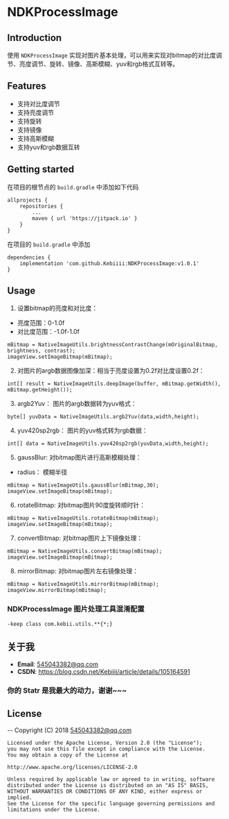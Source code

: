 # NDKProcessImage
## Introduction

使用 `NDKProcessImage` 实现对图片基本处理，可以用来实现对bitmap的对比度调节、亮度调节、旋转、镜像、高斯模糊、yuv和rgb格式互转等。


## Features

* 支持对比度调节
* 支持亮度调节
* 支持旋转
* 支持镜像
* 支持高斯模糊
* 支持yuv和rgb数据互转


## Getting started

在项目的根节点的 `build.gradle` 中添加如下代码
```
allprojects {
    repositories {
        ...
        maven { url 'https://jitpack.io' }
    }
}
```

在项目的 `build.gradle` 中添加
```
dependencies {
    implementation 'com.github.Kebiiii:NDKProcessImage:v1.0.1'
}
```


## Usage


1. 设置bitmap的亮度和对比度：
- 亮度范围：0-1.0f
- 对比度范围：-1.0f-1.0f
```
mBitmap = NativeImageUtils.brightnessContrastChange(mOriginalBitmap, brightness, contrast);
imageView.setImageBitmap(mBitmap);
```

2. 对图片的argb数据图像加深：相当于亮度设置为0.2f对比度设置0.2f：
```
int[] result = NativeImageUtils.deepImage(buffer, mBitmap.getWidth(), mBitmap.getHeight());
```

3. argb2Yuv： 图片的argb数据转为yuv格式：
```
byte[] yuvData = NativeImageUtils.argb2Yuv(data,width,height);
```
4. yuv420sp2rgb： 图片的yuv格式转为rgb数据：
```
int[] data = NativeImageUtils.yuv420sp2rgb(yuvData,width,height);
```

5. gaussBlur: 对bitmap图片进行高斯模糊处理：
- radius： 模糊半径
```
mBitmap = NativeImageUtils.gaussBlur(mBitmap,30);
imageView.setImageBitmap(mBitmap);
```

6. rotateBitmap: 对bitmap图片90度旋转顺时针：
```
mBitmap = NativeImageUtils.rotateBitmap(mBitmap);
imageView.setImageBitmap(mBitmap);
```

7. convertBitmap: 对bitmap图片上下镜像处理：
```
mBitmap = NativeImageUtils.convertBitmap(mBitmap);
imageView.setImageBitmap(mBitmap);
```

8. mirrorBitmap: 对bitmap图片左右镜像处理：
```
mBitmap = NativeImageUtils.mirrorBitmap(mBitmap);
imageView.mirrorBitmap(mBitmap);
```


### NDKProcessImage 图片处理工具混淆配置
```
-keep class com.kebii.utils.**{*;}
```

## 关于我

* **Email**: <545043382@qq.com>
* **CSDN**: <https://blog.csdn.net/Kebiiii/article/details/105164591>


### 你的 Statr 是我最大的动力，谢谢~~~

## License
--
    Copyright (C) 2018 545043382@qq.com

    Licensed under the Apache License, Version 2.0 (the "License");
    you may not use this file except in compliance with the License.
    You may obtain a copy of the License at

    http://www.apache.org/licenses/LICENSE-2.0

    Unless required by applicable law or agreed to in writing, software
    distributed under the License is distributed on an "AS IS" BASIS,
    WITHOUT WARRANTIES OR CONDITIONS OF ANY KIND, either express or implied.
    See the License for the specific language governing permissions and
    limitations under the License.
